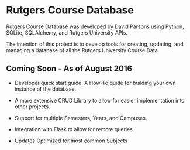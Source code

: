 # Rutgers Course Database

Rutgers Course Database was developed by David Parsons using Python, SQLite, SQLAlchemy, and Rutgers University APIs.

The intention of this project is to develop tools for creating, updating, and managing a database of all the Rutgers University Course Data.

## Coming Soon - As of August 2016

- Developer quick start guide. A How-To guide for building your own instance of the database.

- A more extensive CRUD Library to allow for easier implementation into other projects.

- Support for multiple Semesters, Years, and Campuses.

- Integration with Flask to allow for remote queries.

- Updates Optimized for most common Subjects
